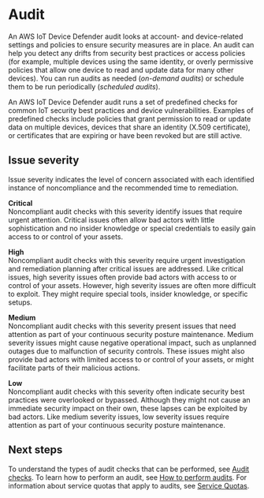 # Audit<a name="device-defender-audit"></a>

An AWS IoT Device Defender audit looks at account\- and device\-related settings and policies to ensure security measures are in place\. An audit can help you detect any drifts from security best practices or access policies \(for example, multiple devices using the same identity, or overly permissive policies that allow one device to read and update data for many other devices\)\. You can run audits as needed \(*on\-demand audits*\) or schedule them to be run periodically \(*scheduled audits*\)\. 

An AWS IoT Device Defender audit runs a set of predefined checks for common IoT security best practices and device vulnerabilities\. Examples of predefined checks include policies that grant permission to read or update data on multiple devices, devices that share an identity \(X\.509 certificate\), or certificates that are expiring or have been revoked but are still active\.

## Issue severity<a name="device-defender-audit-severity"></a>

Issue severity indicates the level of concern associated with each identified instance of noncompliance and the recommended time to remediation\.

**Critical**  
Noncompliant audit checks with this severity identify issues that require urgent attention\. Critical issues often allow bad actors with little sophistication and no insider knowledge or special credentials to easily gain access to or control of your assets\.

**High**  
Noncompliant audit checks with this severity require urgent investigation and remediation planning after critical issues are addressed\. Like critical issues, high severity issues often provide bad actors with access to or control of your assets\. However, high severity issues are often more difficult to exploit\. They might require special tools, insider knowledge, or specific setups\.

**Medium**  
Noncompliant audit checks with this severity present issues that need attention as part of your continuous security posture maintenance\. Medium severity issues might cause negative operational impact, such as unplanned outages due to malfunction of security controls\. These issues might also provide bad actors with limited access to or control of your assets, or might facilitate parts of their malicious actions\.

**Low**  
Noncompliant audit checks with this severity often indicate security best practices were overlooked or bypassed\. Although they might not cause an immediate security impact on their own, these lapses can be exploited by bad actors\. Like medium severity issues, low severity issues require attention as part of your continuous security posture maintenance\.

## Next steps<a name="device-defender-audit-severity-next-steps"></a>

To understand the types of audit checks that can be performed, see [Audit checks](device-defender-audit-checks.md)\. To learn how to perform an audit, see [How to perform audits](device-defender-HowToProceed.md)\. For information about service quotas that apply to audits, see [Service Quotas](https://docs.aws.amazon.com/general/latest/gr/iot-core.html#limits_iot)\.